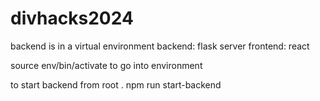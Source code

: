 # divhacks2024

backend is in a virtual environment
backend: flask server
frontend: react

source env/bin/activate
to go into environment

to start backend from root .
npm run start-backend